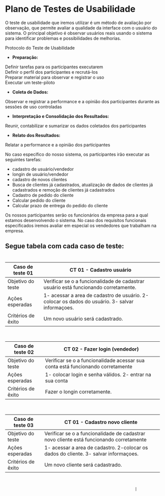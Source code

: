 # Plano de Testes de Usabilidade

O teste de usabilidade que iremos utilizar é um método de avaliação por observação, que permite avaliar a qualidade da interface com o usuário do sistema. O principal objetivo é observar usuários reais usando o sistema para identificar problemas e possibilidades de melhorias.

Protocolo do Teste de Usabilidade 

* **Preparação:**    

Definir tarefas para os participantes executarem   
Definir o perfil dos participantes e recrutá-los     
Preparar material para observar e registrar o uso    
Executar um teste-piloto

* **Coleta de Dados:**

Observar e registrar a performance e a opinião dos participantes durante as sessões de uso controladas

* **Interpretação e Consolidação dos Resultados:**

Reunir, contabilizar e sumarizar os dados coletados dos participantes

* **Relato dos Resultados:**

Relatar a performance e a opinião dos participantes    

No caso específico do nosso sistema, os participantes irão executar as seguintes tarefas:   

- cadastro de usuário/vendedor
- longin de usuário/vendedor   
- cadastro de novos clientes   
- Busca de clientes já cadastrados, atualização de dados de clientes já cadastrados e remoção de clientes já cadastrados   
- Cadastro de pedido do cliente
- Calcular pedido do cliente   
- Calcular prazo de entrega do pedido do cliente

Os nossos participantes serão os funcionários da empresa para a qual estamos desenvolvendo o sistema. No caso dos requisitos funcionais especificados iremos avaliar em especial os vendedores que trabalham na empresa.

## **Segue tabela com cada caso de teste**:
#

| Caso de teste 01     |  CT 01 - Cadastro usuário                                                                    | 
| ------- | ------------------------------------------------------------------------------------------------------------ | 
| Objetivo do teste | Verificar se o a funcionalidade de cadastrar usuário está funcionando corretamente.            | 
| Ações esperadas | 1- acessar a area de cadastro de usuário. 2-colocar os dados do usuário. 3- salvar informaçoes.      |
| Critérios de êxito | Um novo usuário será cadastrado.                                                                       |
<br>

| Caso de teste 02     |  CT 02 - Fazer login (vendedor)                                                                 | 
| ------- | ------------------------------------------------------------------------------------------------------------ | 
| Objetivo do teste | Verificar se o a funcionalidade acessar sua conta está funcionando corretamente            | 
| Ações esperadas |  1- colocar login e senha válidos. 2- entrar na sua conta     |
| Critérios de êxito | Fazer o longin corretamente.                                                          |
<br>

| Caso de teste 03     |  CT 01 - Cadastro novo cliente                                                                    | 
| ------- | ------------------------------------------------------------------------------------------------------------ | 
| Objetivo do teste | Verificar se o a funcionalidade de cadastrar novo cliente está funcionando corretamente            | 
| Ações esperadas | 1- acessar a area de cadastro. 2-colocar os dados do cliente. 3- salvar informaçoes.      |
| Critérios de êxito | Um novo cliente será cadastrado.                                                                       |
<br>



                                                               |



